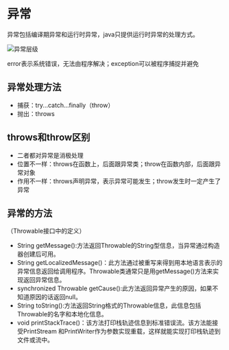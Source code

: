# 异常

异常包括编译期异常和运行时异常，java只提供运行时异常的处理方式。

![异常层级](https://img-blog.csdnimg.cn/20190226172330569.png?x-oss-process=image/watermark,type_ZmFuZ3poZW5naGVpdGk,shadow_10,text_aHR0cHM6Ly9ibG9nLmNzZG4ubmV0L3dlaXhpbl8zODE5NjQwNw==,size_16,color_FFFFFF,t_70)

error表示系统错误，无法由程序解决；exception可以被程序捕捉并避免



## **异常处理方法**

- 捕获：try...catch...finally（throw）
- 抛出：throws



## **throws和throw区别**

- 二者都对异常是消极处理
- 位置不一样：throws在函数上，后面跟异常类；throw在函数内部，后面跟异常对象
- 作用不一样：throws声明异常，表示异常可能发生；throw发生时一定产生了异常



## **异常的方法**

（Throwable接口中的定义）

- String getMessage():方法返回Throwable的String型信息，当异常通过构造器创建后可用。
- String getLocalizedMessage()：此方法通过被重写来得到用本地语言表示的异常信息返回给调用程序。Throwable类通常只是用getMessage()方法来实现返回异常信息。
- synchronized Throwable getCause():此方法返回异常产生的原因，如果不知道原因的话返回null。
- String toString():方法返回String格式的Throwable信息，此信息包括Throwable的名字和本地化信息。
- void printStackTrace()：该方法打印栈轨迹信息到标准错误流。该方法能接受PrintStream 和PrintWriter作为参数实现重载，这样就能实现打印栈轨迹到文件或流中。

































